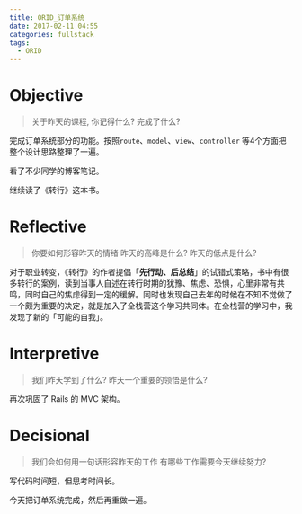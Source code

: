 ```yaml
---
title: ORID_订单系统
date: 2017-02-11 04:55
categories: fullstack
tags:
  - ORID
---
```


# Objective
> 关于昨天的课程, 你记得什么?
> 完成了什么?

完成订单系统部分的功能。按照`route`、`model`、`view`、`controller` 等4个方面把整个设计思路整理了一遍。

看了不少同学的博客笔记。

继续读了《转行》这本书。


# Reflective
> 你要如何形容昨天的情绪
> 昨天的高峰是什么?
> 昨天的低点是什么?

对于职业转变，《转行》的作者提倡「**先行动、后总结**」的试错式策略，书中有很多转行的案例，读到当事人自述在转行时期的犹豫、焦虑、恐惧，心里非常有共鸣，同时自己的焦虑得到一定的缓解。同时也发现自己去年的时候在不知不觉做了一个颇为重要的决定，就是加入了全栈营这个学习共同体。在全栈营的学习中，我发现了新的「可能的自我」。


# Interpretive
> 我们昨天学到了什么?
> 昨天一个重要的领悟是什么?

再次巩固了 Rails 的 MVC 架构。


# Decisional
> 我们会如何用一句话形容昨天的工作
> 有哪些工作需要今天继续努力?

写代码时间短，但思考时间长。

今天把订单系统完成，然后再重做一遍。